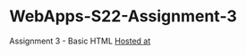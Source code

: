 # WebApps-S22-Assignment-3
Assignment 3 - Basic HTML
<a href="https://github.com/44-563-Web-Apps-S22/webapps-s22-assignment-3-Narendarkatta/settings/pages">Hosted at<a>
